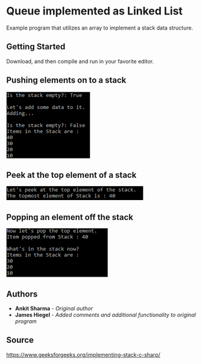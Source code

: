 # Queue implemented as Linked List

Example program that utilizes an array to implement a stack data structure.

## Getting Started

Download, and then compile and run in your favorite editor.

## Pushing elements on to a stack
![push elements onto stack](https://github.com/JamesHiegel/CSharp_Portfolio/blob/master/StackAsArray/img/pushStack.PNG)

## Peek at the top element of a stack
![peek at top of stack](https://github.com/JamesHiegel/CSharp_Portfolio/blob/master/StackAsArray/img/peekStack.PNG)

## Popping an element off the stack
![pop element off stack](https://github.com/JamesHiegel/CSharp_Portfolio/blob/master/StackAsArray/img/popStack.PNG)

## Authors

* **Ankit Sharma** - *Original author*
* **James Hiegel** - *Added comments and additional functionality to original program*

## Source

https://www.geeksforgeeks.org/implementing-stack-c-sharp/